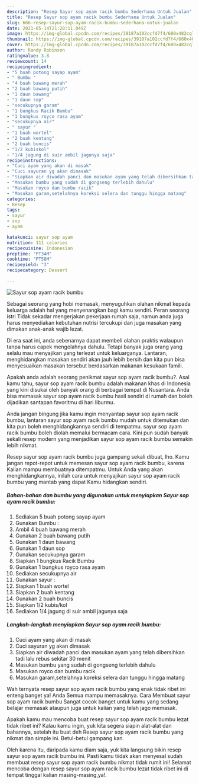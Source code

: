 ```yaml
---
description: "Resep Sayur sop ayam racik bumbu Sederhana Untuk Jualan"
title: "Resep Sayur sop ayam racik bumbu Sederhana Untuk Jualan"
slug: 666-resep-sayur-sop-ayam-racik-bumbu-sederhana-untuk-jualan
date: 2021-05-14T21:28:11.049Z
image: https://img-global.cpcdn.com/recipes/39187a102ccfd7f4/680x482cq70/sayur-sop-ayam-racik-bumbu-foto-resep-utama.jpg
thumbnail: https://img-global.cpcdn.com/recipes/39187a102ccfd7f4/680x482cq70/sayur-sop-ayam-racik-bumbu-foto-resep-utama.jpg
cover: https://img-global.cpcdn.com/recipes/39187a102ccfd7f4/680x482cq70/sayur-sop-ayam-racik-bumbu-foto-resep-utama.jpg
author: Randy Robinson
ratingvalue: 3.8
reviewcount: 14
recipeingredient:
- "5 buah potong sayap ayam"
- " Bumbu "
- "4 buah bawang merah"
- "2 buah bawang putih"
- "1 daun bawang"
- "1 daun sop"
- "secukupnya garam"
- "1 bungkus Racik Bumbu"
- "1 bungkus royco rasa ayam"
- "secukupnya air"
- " sayur "
- "1 buah wortel"
- "2 buah kentang"
- "2 buah buncis"
- "1/2 kubiskol"
- "1/4 jagung di suir ambil jagunya saja"
recipeinstructions:
- "Cuci ayam yang akan di masak"
- "Cuci sayuran yg akan dimasak"
- "Siapkan air diwadah panci dan masukan ayam yang telah dibersihkan tadi lalu rebus sekitar 30 menit"
- "Masukan bumbu yang sudah di gongseng terlebih dahulu"
- "Masukan royco dan bumbu racik"
- "Masukan garam,setelahnya koreksi selera dan tunggu hingga matang"
categories:
- Resep
tags:
- sayur
- sop
- ayam

katakunci: sayur sop ayam 
nutrition: 111 calories
recipecuisine: Indonesian
preptime: "PT34M"
cooktime: "PT58M"
recipeyield: "3"
recipecategory: Dessert

---
```



![Sayur sop ayam racik bumbu](https://img-global.cpcdn.com/recipes/39187a102ccfd7f4/680x482cq70/sayur-sop-ayam-racik-bumbu-foto-resep-utama.jpg)

Sebagai seorang yang hobi memasak, menyuguhkan olahan nikmat kepada keluarga adalah hal yang menyenangkan bagi kamu sendiri. Peran seorang istri Tidak sekadar mengerjakan pekerjaan rumah saja, namun anda juga harus menyediakan kebutuhan nutrisi tercukupi dan juga masakan yang dimakan anak-anak wajib lezat.

Di era  saat ini, anda sebenarnya dapat membeli olahan praktis walaupun tanpa harus capek mengolahnya dahulu. Tetapi banyak juga orang yang selalu mau menyajikan yang terlezat untuk keluarganya. Lantaran, menghidangkan masakan sendiri akan jauh lebih bersih dan kita pun bisa menyesuaikan masakan tersebut berdasarkan makanan kesukaan famili. 



Apakah anda adalah seorang penikmat sayur sop ayam racik bumbu?. Asal kamu tahu, sayur sop ayam racik bumbu adalah makanan khas di Indonesia yang kini disukai oleh banyak orang di berbagai tempat di Nusantara. Anda bisa memasak sayur sop ayam racik bumbu hasil sendiri di rumah dan boleh dijadikan santapan favoritmu di hari liburmu.

Anda jangan bingung jika kamu ingin menyantap sayur sop ayam racik bumbu, lantaran sayur sop ayam racik bumbu mudah untuk ditemukan dan kita pun boleh menghidangkannya sendiri di tempatmu. sayur sop ayam racik bumbu boleh diolah memalui bermacam cara. Kini pun sudah banyak sekali resep modern yang menjadikan sayur sop ayam racik bumbu semakin lebih nikmat.

Resep sayur sop ayam racik bumbu juga gampang sekali dibuat, lho. Kamu jangan repot-repot untuk memesan sayur sop ayam racik bumbu, karena Kalian mampu membuatnya ditempatmu. Untuk Anda yang akan menghidangkannya, inilah cara untuk menyajikan sayur sop ayam racik bumbu yang mantab yang dapat Kamu hidangkan sendiri.

<!--inarticleads1-->

##### Bahan-bahan dan bumbu yang digunakan untuk menyiapkan Sayur sop ayam racik bumbu:

1. Sediakan 5 buah potong sayap ayam
1. Gunakan  Bumbu :
1. Ambil 4 buah bawang merah
1. Gunakan 2 buah bawang putih
1. Gunakan 1 daun bawang
1. Gunakan 1 daun sop
1. Gunakan secukupnya garam
1. Siapkan 1 bungkus Racik Bumbu
1. Gunakan 1 bungkus royco rasa ayam
1. Sediakan secukupnya air
1. Gunakan  sayur :
1. Siapkan 1 buah wortel
1. Siapkan 2 buah kentang
1. Gunakan 2 buah buncis
1. Siapkan 1/2 kubis/kol
1. Sediakan 1/4 jagung di suir ambil jagunya saja




<!--inarticleads2-->

##### Langkah-langkah menyiapkan Sayur sop ayam racik bumbu:

1. Cuci ayam yang akan di masak
1. Cuci sayuran yg akan dimasak
1. Siapkan air diwadah panci dan masukan ayam yang telah dibersihkan tadi lalu rebus sekitar 30 menit
1. Masukan bumbu yang sudah di gongseng terlebih dahulu
1. Masukan royco dan bumbu racik
1. Masukan garam,setelahnya koreksi selera dan tunggu hingga matang




Wah ternyata resep sayur sop ayam racik bumbu yang enak tidak ribet ini enteng banget ya! Anda Semua mampu memasaknya. Cara Membuat sayur sop ayam racik bumbu Sangat cocok banget untuk kamu yang sedang belajar memasak ataupun juga untuk kalian yang telah jago memasak.

Apakah kamu mau mencoba buat resep sayur sop ayam racik bumbu lezat tidak ribet ini? Kalau kamu ingin, yuk kita segera siapin alat-alat dan bahannya, setelah itu buat deh Resep sayur sop ayam racik bumbu yang nikmat dan simple ini. Betul-betul gampang kan. 

Oleh karena itu, daripada kamu diam saja, yuk kita langsung bikin resep sayur sop ayam racik bumbu ini. Pasti kamu tiidak akan menyesal sudah membuat resep sayur sop ayam racik bumbu nikmat tidak rumit ini! Selamat mencoba dengan resep sayur sop ayam racik bumbu lezat tidak ribet ini di tempat tinggal kalian masing-masing,ya!.

